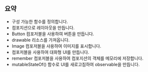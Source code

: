 ## 요약

- 구성 가능한 함수를 정의합니다.
- 컴포지션으로 레이아웃을 만듭니다.
- Button 컴포저블을 사용하여 버튼을 만듭니다.
- drawable 리소스를 가져옵니다.
- Image 컴포저블을 사용하여 이미지를 표시합니다.
- 컴포저블을 사용하여 대화형 UI를 만듭니다.
- remember 컴포저블을 사용하여 컴포지션의 객체를 메모리에 저장합니다.
- mutableStateOf() 함수로 UI를 새로고침하여 observable을 만듭니다.
